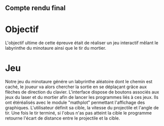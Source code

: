 ## **Compte rendu final**

# Objectif

L'objectif ultime de cette épreuve était de réaliser un jeu interactif mêlant le labyrinthe du minotaure ainsi que le tir du mortier.

# Jeu

Notre jeu du minotaure génére un labyrinthe aléatoire dont le chemin est caché, le joueur va alors chercher la sortie en se déplaçant grâce aux flèches de direction du clavier. 
L'interface dispose de boutons associés aux jeux du laser et du mortier afin de lancer les programmes liés à ces jeux.
Ils ont étéréalisés avec le module "mathplot" permettant l'affichage des graphiques. L'utilisateur définit sa cible, la vitesse du projectile et l'angle de tir.
Une fois le tir terminé, si l'obus n'as pas atteint la cible le programme retourne l'écart de distance entre le projectile et la cible. 

